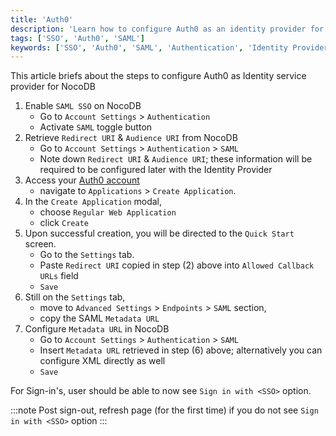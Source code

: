 ```yaml
---
title: 'Auth0' 
description: 'Learn how to configure Auth0 as an identity provider for NocoDB.' 
tags: ['SSO', 'Auth0', 'SAML']
keywords: ['SSO', 'Auth0', 'SAML', 'Authentication', 'Identity Provider']
---
```


This article briefs about the steps to configure Auth0 as Identity service provider for NocoDB

1. Enable `SAML SSO` on NocoDB
    - Go to `Account Settings` > `Authentication`
    - Activate `SAML` toggle button
2. Retrieve `Redirect URI` & `Audience URI` from NocoDB
    - Go to `Account Settings` > `Authentication` > `SAML`
    - Note down `Redirect URI` & `Audience URI`; these information will be required to be configured later with the Identity Provider
3. Access your [Auth0 account](https://auth0.com/)  
    - navigate to `Applications` > `Create Application`.
4. In the `Create Application` modal, 
    - choose `Regular Web Application` 
    - click `Create`
5. Upon successful creation, you will be directed to the `Quick Start` screen. 
    - Go to the `Settings` tab.
    - Paste `Redirect URI` copied in step (2) above into `Allowed Callback URLs` field
    - `Save`
6. Still on the `Settings` tab, 
    - move to `Advanced Settings` > `Endpoints` > `SAML` section, 
    - copy the SAML `Metadata URL` 
7. Configure `Metadata URL` in NocoDB
    - Go to `Account Settings` > `Authentication` > `SAML`
    - Insert `Metadata URL` retrieved in step (6) above; alternatively you can configure XML directly as well
    - `Save`

For Sign-in's, user should be able to now see `Sign in with <SSO>` option.

:::note
Post sign-out, refresh page (for the first time) if you do not see `Sign in with <SSO>` option
:::